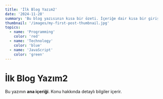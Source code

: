 ```yaml
---
title: 'İlk Blog Yazım2'
date: '2024-11-28'
summary: 'Bu blog yazısının kısa bir özeti. İçeriğe dair kısa bir giriş sunar.'
thumbnail: '/images/my-first-post-thumbnail.jpg'
topics:
  - name: 'Programming'
    color: 'red'
  - name: 'Technology'
    color: 'blue'
  - name: 'JavaScript'
    color: 'green'
---
```


# İlk Blog Yazım2

Bu yazının **ana içeriği**. Konu hakkında detaylı bilgiler içerir.
